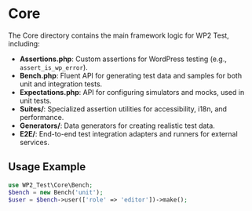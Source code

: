 # Core

The Core directory contains the main framework logic for WP2 Test, including:

- **Assertions.php**: Custom assertions for WordPress testing (e.g., `assert_is_wp_error`).
- **Bench.php**: Fluent API for generating test data and samples for both unit and integration tests.
- **Expectations.php**: API for configuring simulators and mocks, used in unit tests.
- **Suites/**: Specialized assertion utilities for accessibility, i18n, and performance.
- **Generators/**: Data generators for creating realistic test data.
- **E2E/**: End-to-end test integration adapters and runners for external services.

## Usage Example

```php
use WP2_Test\Core\Bench;
$bench = new Bench('unit');
$user = $bench->user(['role' => 'editor'])->make();
```
